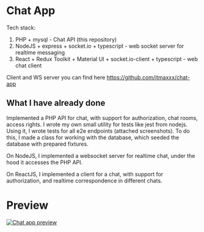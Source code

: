 # Chat App
Tech stack:
1) PHP + mysql - Chat API (this repository)
2) NodeJS + express + socket.io + typescript - web socket server for realtime messaging
3) React + Redux Toolkit + Material UI + socket.io-client + typescript - web chat client

Client and WS server you can find here https://github.com/itmaxxx/chat-app

## What I have already done
Implemented a PHP API for chat, with support for authorization, chat rooms, access rights. I wrote my own small utility for tests like jest from nodejs. Using it, I wrote tests for all e2e endpoints (attached screenshots). To do this, I made a class for working with the database, which seeded the database with prepared fixtures.

On NodeJS, I implemented a websocket server for realtime chat, under the hood it accesses the PHP API.

On ReactJS, I implemented a client for a chat, with support for authorization, and realtime correspondence in different chats.

# Preview

[![Chat app preview](https://img.youtube.com/vi/gUgklSGr6RQ/0.jpg)](https://www.youtube.com/watch?v=gUgklSGr6RQ)
